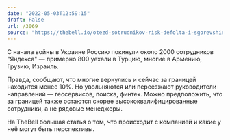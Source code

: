 ```yaml
---
date: "2022-05-03T12:59:15"
draft: False
url: /3069
source: "https://thebell.io/otezd-sotrudnikov-risk-defolta-i-sgorevshie-optsiony-chto-proiskhodit-s-yandeksom"
---
```


С начала войны в Украине Россию покинули около 2000 сотрудников "Яндекса" — примерно 800 уехали в Турцию, многие в Армению, Грузию, Израиль.

Правда, сообщают, что многие вернулись и сейчас за границей находится менее 10%. Но увольняются или переезжают руководители направлений — геосервисов, поиска, финтех. Можно предположить, что за границей также остаются скорее высококвалифицированные сотрудники, а не рядовые менеджеры. 

На TheBell большая статья о том, что происходит с компанией и какие у неё могут быть перспективы.
